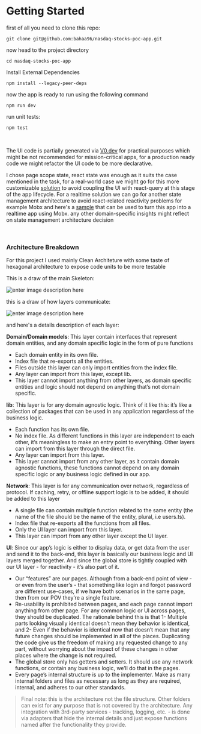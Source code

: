 # Getting Started

first of all you need to clone this repo:

    git clone git@github.com:bahaa96/nasdaq-stocks-poc-app.git

now head to the project directory

    cd nasdaq-stocks-poc-app

Install External Dependencies

    npm install --legacy-peer-deps

now the app is ready to run using the following command

    npm run dev

run unit tests:

    npm test

</br>

The UI code is partially generated via [V0.dev](https://v0.dev/) for practical purposes which might be not recommended for mission-critical apps, for a production ready code we might refactor the UI code to be more declarative.

I chose page scope state, react state was enough as it suits the case mentioned in the task, for a real-world case we might go for this more customizable [solution](https://github.com/bahaa96/nasdaq-stocks-poc-app/blob/main/src/pages/AllTickersPage/useAllTickers.ts) to avoid coupling the UI with react-query at this stage of the app lifecycle. For a realtime solution we can go for another state management architecture to avoid react-related reactivity problems for example Mobx and here's a [sample](https://github.com/bahaa96/nasdaq-stocks-poc-app/blob/main/src/pages/AllTickersPage/DataStore.ts) that can be used to turn this app into a realtime app using Mobx. any other domain-specific insights might reflect on state management architecture decision

</br>

### Architecture Breakdown

For this project I used mainly Clean Architeture with some taste of hexagonal architecture to expose code units to be more testable

This is a draw of the main Skeleton:

![enter image description here](https://i.ibb.co/R6vWP1p/Screenshot-2024-07-28-at-11-43-03-AM.png)

this is a draw of how layers communicate:

![enter image description here](https://i.ibb.co/zrqw4N8/Screenshot-2024-07-28-at-11-44-29-AM.png)

and here's a details description of each layer:

**Domain/Domain models**: This layer contain interfaces that represent domain entities, and any domain specific logic in the form of pure functions

- Each domain entity in its own file.
- Index file that re-exports all the entities.
- Files outside this layer can only import entities from the index file.
- Any layer can import from this layer, except lib.
- This layer cannot import anything from other layers, as domain specific entities and logic should not depend on anything that’s not domain specific.

**lib**: This layer is for any domain agnostic logic. Think of it like this: it’s like a collection of packages that can be used in any application regardless of the business logic.

- Each function has its own file.
- No index file. As different functions in this layer are independent to each other, it’s meaningless to make an entry point to everything. Other layers can import from this layer through the direct file.
- Any layer can import from this layer.
- This layer cannot import from any other layer, as it contain domain agnostic functions, these functions cannot depend on any domain specific logic or any business logic defined in our app.

**Network**: This layer is for any communication over network, regardless of protocol. If caching, retry, or offline support logic is to be added, it should be added to this layer

- A single file can contain multiple function related to the same entity (the name of the file should be the name of the entity, plural, i.e users.ts).
- Index file that re-exports all the functions from all files.
- Only the UI layer can import from this layer.
- This layer can import from any other layer except the UI layer.

**UI**: Since our app’s logic is either to display data, or get data from the user and send it to the back-end, this layer is basically our business logic and UI layers merged together. And since the global store is tightly coupled with our UI layer - for reactivity - it’s also part of it.

- Our “features” are our pages. Although from a back-end point of view - or even from the user’s - that something like login and forgot password are different use-cases, if we have both scenarios in the same page, then from our POV they’re a single feature.
- Re-usability is prohibited between pages, and each page cannot import anything from other page. For any common logic or UI across pages, they should be duplicated. The rationale behind this is that 1- Multiple parts looking visually identical doesn’t mean they behavior is identical, and 2- Even if the behavior is identical now that doesn’t mean that any future changes should be implemented in all of the places. Duplicating the code give us the freedom of making any requested change to any part, without worrying about the impact of these changes in other places where the change is not required.
- The global store only has getters and setters. It should use any network functions, or contain any business logic, we’ll do that in the pages.
- Every page’s internal structure is up to the implementer. Make as many internal folders and files as necessary as long as they are required, internal, and adheres to our other standards.

> Final note: this is the architecture not the file structure. Other folders can exist for any purpose that is not covered by the architecture. Any integration with 3rd-party services - tracking, logging, etc. - is done via adapters that hide the internal details and just expose functions named after the functionality they provide.
